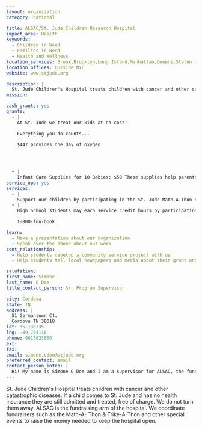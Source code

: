 ```yaml
---
layout: organization
category: national

title: ALSAC/St. Jude Children Research Hospital
impact_area: Health
keywords: 
  - Children in Need
  - Families in Need
  - Health and Wellness
location_services: Bronx,Brooklyn,Long Island,Manhattan,Queens,Staten Island,Greater New York,Outside NYC
location_offices: Outside NYC
website: www.stjude.org

description: |
  St. Jude Children's Hospital treats children with cancer and other catastrophic diseases.  If a child comes to St. Jude and has no health insurance they are still admitted and treated, free of charge. We do not turn them away. ALSAC is the fundraising arm of the hospital.  We coordinate fundraisers such as the Math-A- Thon & Trike-A-Thon and other special events to raise the money needed to keep the hospital open.
mission: 

cash_grants: yes
grants: 
  - |
    At St. Jude we treat our kids at no cost!

    Everything you do counts...

    $447 provides one day of oxygen

    

    
  - |
    Infant Care Supplies for 10 Babies: $50 These supplies help parents and nurses care for babies in treatment and include items like diapers, baby bottles, sippy cups, pacifiers, footies and heel warmers.
service_opp: yes
services: 
  - |
    Support our children by participating in the St. Jude Math-A-Thon or the St. Jude Trike -A -Thon.
  - |
    High School students may earn service credit hours by participating in a special event or service project for St. Jude. Visit our wesite ar call our 800 # to learn more.

    1-800-fun-book

learn: 
  - Make a presentation about our organization
  - Speak over the phone about our work
cont_relationship: 
  - Help students develop a community service project with us
  - Help students tell local newspapers and media about their grant and/or project with us

salutation: 
first_name: Simone
last_name: O'Dom
title_contact_person: Sr. Program Supervisor

city: Cordova
state: TN
address: |
  51 Germantown Ct.  
  Cordova TN 38018
lat: 35.130735
lng: -89.794116
phone: 9013023006
ext: 
fax: 
email: simone.odom@stjude.org
preferred_contact: email
contact_person_intro: |
  Hi! My name is Simone O'Dom and I am a supervisor for ALSAC, the fundraising arm of St. Jude Children's Research Hospital. I have been employed with St. Jude for 15 years and currently supervise the St. Jude Math-A-Thon program. Common Cents is a great way to earn  community service hours while helping our kids battle the fight of their lives! Please contact me for ways that you can help...it all adds up!!
---
```

St. Jude Children's Hospital treats children with cancer and other catastrophic diseases.  If a child comes to St. Jude and has no health insurance they are still admitted and treated, free of charge. We do not turn them away. ALSAC is the fundraising arm of the hospital.  We coordinate fundraisers such as the Math-A- Thon & Trike-A-Thon and other special events to raise the money needed to keep the hospital open.